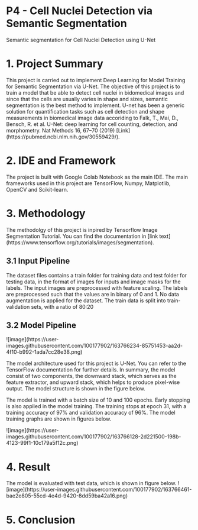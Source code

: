# P4 - Cell Nuclei Detection via Semantic Segmentation
 Semantic segmentation for Cell Nuclei Detection using U-Net
<h1> 1. Project Summary </h1>
<p>
This project is carried out to implement Deep Learning for Model Training for Semantic Segmentation via U-Net. The objective of this project is to train a model that be able to detect cell nuclei in bidomedical images and since that the cells are usually varies in shape and sizes, semantic segmentation is the best method to implement. U-net has been a generic solution for quantification tasks such as cell detection and shape measurements in biomedical image data accoriding to Falk, T., Mai, D., Bensch, R. et al. U-Net: deep learning for cell counting, detection, and morphometry. Nat Methods 16, 67–70 (2019) [Link](https://pubmed.ncbi.nlm.nih.gov/30559429/).
</p>

<h1> 2. IDE and Framework </h1>
<p>
The project is built with Google Colab Notebook as the main IDE. The main frameworks used in this project are TensorFlow, Numpy, Matplotlib, OpenCV and Scikit-learn.
<p>
 
<h1> 3. Methodology </h1>
<p> 
The methodolgy of this project is inpired by Tensorflow Image Segmentation Tutorial. You can find the documentation in [link text](https://www.tensorflow.org/tutorials/images/segmentation).
<p>
 
<h2> 3.1 Input Pipeline </h2>
<p> 
The dataset files contains a train folder for training data and test folder for testing data, in the format of images for inputs and image masks for the labels. The input images are preprocessed with feature scaling. The labels are preprocessed such that the values are in binary of 0 and 1. No data augmentation is applied for the dataset. The train data is split into train-validation sets, with a ratio of 80:20
<p> 

<h2> 3.2 Model Pipeline </h2>
 ![image](https://user-images.githubusercontent.com/100177902/163766234-85751453-aa2d-4f10-b992-1ada7cc28e38.png)
<p> 
The model architecture used for this project is U-Net. You can refer to the TensorFlow documentation for further details. In summary, the model consist of two components, the downward stack, which serves as the feature extractor, and upward stack, which helps to produce pixel-wise output. The model structure is shown in the figure below.
<p>
 
<p>
The model is trained with a batch size of 10 and 100 epochs. Early stopping is also applied in the model training. The training stops at epoch 31, with a training accuracy of 97% and validation accuracy of 96%. The model training graphs are shown in figures below.
<p>
 ![image](https://user-images.githubusercontent.com/100177902/163766128-2d221500-198b-4123-99f1-10c179a5f12c.png)

<h1> 4. Result </h1>
<p> The model is evaluated with test data, which is shown in figure below.
 ![image](https://user-images.githubusercontent.com/100177902/163766461-bae2e805-55cd-4e4d-9420-8dd59ba42a16.png)

<h1> 5. Conclusion </h1>
